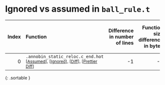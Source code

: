 # Ignored vs assumed in `ball_rule.t`

<script src="../sorttable.js"></script>

|   Index | Function                                                                                                                                         |   Difference in number of lines |   Function size difference in bytes |   Number of lines in assumed build | Number of bytes in assumed build   |   Number of lines in ignored build | Number of bytes in ignored build   |
|--------:|:-------------------------------------------------------------------------------------------------------------------------------------------------|--------------------------------:|------------------------------------:|-----------------------------------:|:-----------------------------------|-----------------------------------:|:-----------------------------------|
|       0 | `.annobin_static_reloc.c_end.hot` <sup>\[[Assumed](0-assume)\], \[[Ignored](0-none)\], \[[Diff](0.diff.html)\], \[[Prettier Diff](0-diff.html)\] |                              -1 |                                  -7 |                                  8 | 4,212,696                          |                                 15 | 4,215,441                          |
{: .sortable }
